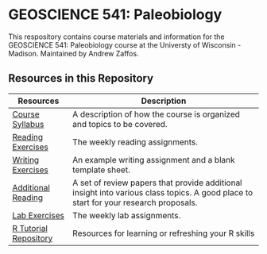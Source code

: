 # GEOSCIENCE 541: Paleobiology

This respository contains course materials and information for the GEOSCIENCE 541: Paleobiology course at the Universty of Wisconsin - Madison. Maintained by Andrew Zaffos.

## Resources in this Repository

Resources | Description
--------- | ----------
[Course Syllabus](https://github.com/aazaff/paleobiologyWebsite/blob/master/CourseDocuments/PaleontologySyllabus.pdf) | A description of how the course is organized and topics to be covered.
[Reading Exercises]() | The weekly reading assignments.
[Writing Exercises](https://github.com/aazaff/teachPaleobiology/blob/master/WritingExercises/WritingExample.md) | An example writing assignment and a blank template sheet.
[Additional Reading](https://github.com/aazaff/paleobiologyWebsite/blob/master/AdditionalReading/AdditionalReading.md) | A set of review papers that provide additional insight into various class topics. A good place to start for your research proposals.
[Lab Exercises](https://github.com/aazaff/paleobiologyWebsite/blob/master/LabExercises.md) | The weekly lab assignments.
[R Tutorial Repository](https://github.com/aazaff/startLearn.R/blob/master/README.md) | Resources for learning or refreshing your R skills
